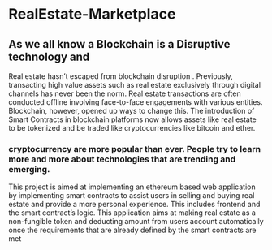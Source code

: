 # RealEstate-Marketplace

## As we all know a Blockchain is a Disruptive technology and
Real estate hasn’t escaped from blockchain disruption . Previously,
transacting high value assets such as real estate exclusively through
digital channels has never been the norm. Real estate transactions
are often conducted offline involving face-to-face engagements with
various entities. Blockchain, however, opened up ways to change
this. The introduction of Smart Contracts in blockchain platforms
now allows assets like real estate to be tokenized and be traded like
cryptocurrencies like bitcoin and ether.

### cryptocurrency are more popular than ever. People try to learn more and more about technologies that are trending and emerging. 
This project is aimed at implementing an ethereum based web application by implementing smart contracts to assist users in 
selling and buying real estate and provide a more personal experience. This includes frontend and the smart contract’s logic. This 
application aims at making real estate as a non-fungible token and deducting amount from users account automatically once the 
requirements that are already defined by the smart contracts are met
